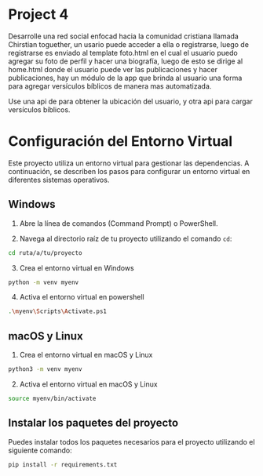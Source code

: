 # Project 4
Desarrolle una red social enfocad hacia la comunidad cristiana llamada Chirstian toguether, un usario puede acceder a ella o registrarse, luego de registrarse es enviado
al template foto.html en el cual el usuario puedo agregar su foto de perfil y hacer una biografía, luego de esto se dirige al home.html donde el usuario puede ver las publicaciones y hacer publicaciones, hay un módulo de la app que brinda al usuario 
una forma para agregar versículos bíblicos de manera mas automatizada.

Use una api de para obtener la ubicación del usuario, y otra api para cargar versículos bíblicos.

# Configuración del Entorno Virtual

Este proyecto utiliza un entorno virtual para gestionar las dependencias. A continuación, se describen los pasos para configurar un entorno virtual en diferentes sistemas operativos.

## Windows

1. Abre la línea de comandos (Command Prompt) o PowerShell.

2. Navega al directorio raíz de tu proyecto utilizando el comando `cd`:
```bash
cd ruta/a/tu/proyecto
```
3. Crea el entorno virtual en Windows
```bash
python -m venv myenv
```

4. Activa el entorno virtual en powershell
```bash
.\myenv\Scripts\Activate.ps1
```

## macOS y Linux

1. Crea el entorno virtual en macOS y Linux
```bash
python3 -m venv myenv
```
2. Activa el entorno virtual en macOS y Linux
```bash
source myenv/bin/activate
```

## Instalar los paquetes del proyecto

Puedes instalar todos los paquetes necesarios para el proyecto utilizando el siguiente comando:

```bash
pip install -r requirements.txt
```
